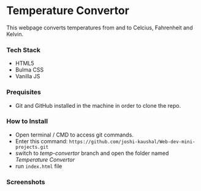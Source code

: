 # Temperature Convertor

This webpage converts temperatures from and to Celcius, Fahrenheit and Kelvin.

### Tech Stack

- HTML5
- Bulma CSS
- Vanilla JS

### Prequisites

- Git and GitHub installed in the machine in order to clone the repo.

### How to Install

- Open terminal / CMD to access git commands.
- Enter this command:
  `https://github.com/joshi-kaushal/Web-dev-mini-projects.git`
- switch to _temp-convertor_ branch and open the folder named _Temperature Convertor_
- run `index.html` file

### Screenshots
